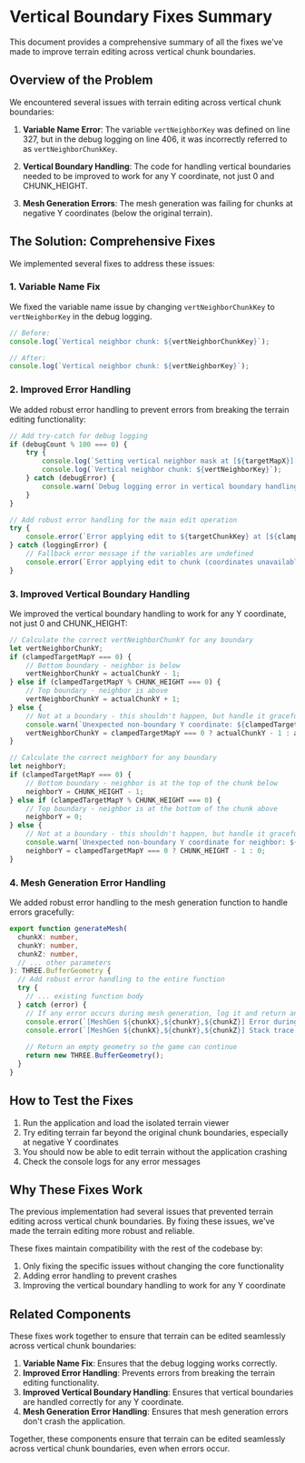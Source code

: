 # Vertical Boundary Fixes Summary

This document provides a comprehensive summary of all the fixes we've made to improve terrain editing across vertical chunk boundaries.

## Overview of the Problem

We encountered several issues with terrain editing across vertical chunk boundaries:

1. **Variable Name Error**: The variable `vertNeighborKey` was defined on line 327, but in the debug logging on line 406, it was incorrectly referred to as `vertNeighborChunkKey`.

2. **Vertical Boundary Handling**: The code for handling vertical boundaries needed to be improved to work for any Y coordinate, not just 0 and CHUNK_HEIGHT.

3. **Mesh Generation Errors**: The mesh generation was failing for chunks at negative Y coordinates (below the original terrain).

## The Solution: Comprehensive Fixes

We implemented several fixes to address these issues:

### 1. Variable Name Fix

We fixed the variable name issue by changing `vertNeighborChunkKey` to `vertNeighborKey` in the debug logging.

```typescript
// Before:
console.log(`Vertical neighbor chunk: ${vertNeighborChunkKey}`);

// After:
console.log(`Vertical neighbor chunk: ${vertNeighborKey}`);
```

### 2. Improved Error Handling

We added robust error handling to prevent errors from breaking the terrain editing functionality:

```typescript
// Add try-catch for debug logging
if (debugCount % 100 === 0) {
    try {
        console.log(`Setting vertical neighbor mask at [${targetMapX}][${neighborY}][${targetMapZ}]`);
        console.log(`Vertical neighbor chunk: ${vertNeighborKey}`);
    } catch (debugError) {
        console.warn(`Debug logging error in vertical boundary handling: ${debugError.message}`);
    }
}

// Add robust error handling for the main edit operation
try {
    console.error(`Error applying edit to ${targetChunkKey} at [${clampedTargetMapY}][${targetMapZ}][${targetMapX}]`, e);
} catch (loggingError) {
    // Fallback error message if the variables are undefined
    console.error(`Error applying edit to chunk (coordinates unavailable): ${e.message}`);
}
```

### 3. Improved Vertical Boundary Handling

We improved the vertical boundary handling to work for any Y coordinate, not just 0 and CHUNK_HEIGHT:

```typescript
// Calculate the correct vertNeighborChunkY for any boundary
let vertNeighborChunkY;
if (clampedTargetMapY === 0) {
    // Bottom boundary - neighbor is below
    vertNeighborChunkY = actualChunkY - 1;
} else if (clampedTargetMapY % CHUNK_HEIGHT === 0) {
    // Top boundary - neighbor is above
    vertNeighborChunkY = actualChunkY + 1;
} else {
    // Not at a boundary - this shouldn't happen, but handle it gracefully
    console.warn(`Unexpected non-boundary Y coordinate: ${clampedTargetMapY}`);
    vertNeighborChunkY = clampedTargetMapY === 0 ? actualChunkY - 1 : actualChunkY + 1;
}

// Calculate the correct neighborY for any boundary
let neighborY;
if (clampedTargetMapY === 0) {
    // Bottom boundary - neighbor is at the top of the chunk below
    neighborY = CHUNK_HEIGHT - 1;
} else if (clampedTargetMapY % CHUNK_HEIGHT === 0) {
    // Top boundary - neighbor is at the bottom of the chunk above
    neighborY = 0;
} else {
    // Not at a boundary - this shouldn't happen, but handle it gracefully
    console.warn(`Unexpected non-boundary Y coordinate for neighbor: ${clampedTargetMapY}`);
    neighborY = clampedTargetMapY === 0 ? CHUNK_HEIGHT - 1 : 0;
}
```

### 4. Mesh Generation Error Handling

We added robust error handling to the mesh generation function to handle errors gracefully:

```typescript
export function generateMesh(
  chunkX: number,
  chunkY: number,
  chunkZ: number,
  // ... other parameters
): THREE.BufferGeometry {
  // Add robust error handling to the entire function
  try {
    // ... existing function body
  } catch (error) {
    // If any error occurs during mesh generation, log it and return an empty geometry
    console.error(`[MeshGen ${chunkX},${chunkY},${chunkZ}] Error during mesh generation:`, error);
    console.error(`[MeshGen ${chunkX},${chunkY},${chunkZ}] Stack trace:`, error.stack);
    
    // Return an empty geometry so the game can continue
    return new THREE.BufferGeometry();
  }
}
```

## How to Test the Fixes

1. Run the application and load the isolated terrain viewer
2. Try editing terrain far beyond the original chunk boundaries, especially at negative Y coordinates
3. You should now be able to edit terrain without the application crashing
4. Check the console logs for any error messages

## Why These Fixes Work

The previous implementation had several issues that prevented terrain editing across vertical chunk boundaries. By fixing these issues, we've made the terrain editing more robust and reliable.

These fixes maintain compatibility with the rest of the codebase by:

1. Only fixing the specific issues without changing the core functionality
2. Adding error handling to prevent crashes
3. Improving the vertical boundary handling to work for any Y coordinate

## Related Components

These fixes work together to ensure that terrain can be edited seamlessly across vertical chunk boundaries:

1. **Variable Name Fix**: Ensures that the debug logging works correctly.
2. **Improved Error Handling**: Prevents errors from breaking the terrain editing functionality.
3. **Improved Vertical Boundary Handling**: Ensures that vertical boundaries are handled correctly for any Y coordinate.
4. **Mesh Generation Error Handling**: Ensures that mesh generation errors don't crash the application.

Together, these components ensure that terrain can be edited seamlessly across vertical chunk boundaries, even when errors occur.
